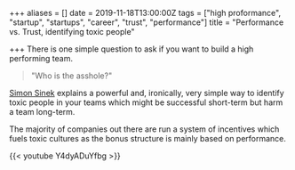 +++
aliases = []
date = 2019-11-18T13:00:00Z
tags = ["high proformance", "startup", "startups", "career", "trust", "performance"]
title = "Performance vs. Trust, identifying toxic people"

+++
There is one simple question to ask if you want to build a high performing team.

> "Who is the asshole?"

[Simon Sinek](https://www.youtube.com/channel/UC24N3jZCsNOKf94dfE9ms9w "Simon Sinek - YouTube") explains a powerful and, ironically, very simple way to identify toxic people in your teams which might be successful short-term but harm a team long-term.

The majority of companies out there are run a system of incentives which fuels toxic cultures as the bonus structure is mainly based on performance.

{{< youtube Y4dyADuYfbg >}}